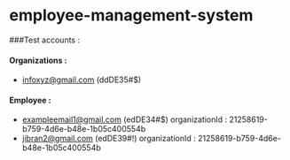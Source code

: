 # employee-management-system

###Test accounts :
#### Organizations :
-   infoxyz@gmail.com  (ddDE35#$)

#### Employee :
- exampleemail1@gmail.com   (edDE34#$)
organizationId : 21258619-b759-4d6e-b48e-1b05c400554b
- jibran2@gmail.com   (edDE39#!)
organizationId : 21258619-b759-4d6e-b48e-1b05c400554b